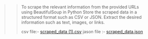 >> To scrape the relevant information from the provided URLs using BeautifulSoup in Python
>> Store the scraped data in a structured format such as CSV or JSON.
>> Extract the desired information such as text, images, or links.
>>
>> csv file:- [scraped_data (1).csv](https://github.com/Shivamkumar39/Webscraping/files/14965708/scraped_data.1.csv)
>> jason file :- [scraped_data.json](https://github.com/Shivamkumar39/Webscraping/files/14965702/scraped_data.json)
